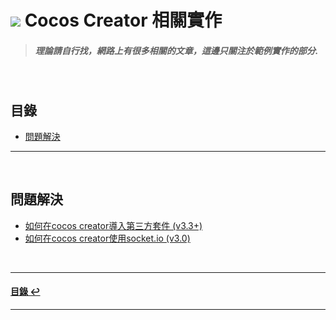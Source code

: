 # ![](https://drive.google.com/uc?id=10INx5_pkhMcYRdx_OO4rXNXxcsvPtBYq) Cocos Creator 相關實作

> ##### 理論請自行找，網路上有很多相關的文章，這邊只關注於範例實作的部分.

<br>

<!--ts-->
## 目錄
* [問題解決](#問題解決)
<!--te-->

---
<br>

## 問題解決
* [如何在cocos creator導入第三方套件 (v3.3+)](https://github.com/RC-Dev-Tech/cocos-note-2023-05-02) <br>
* [如何在cocos creator使用socket.io (v3.0)](https://github.com/RC-Dev-Tech/cocos-note-2023-04-26) <br>

<br>

---
<!--ts-->
#### [目錄 ↩](#目錄)
<!--te-->
---
